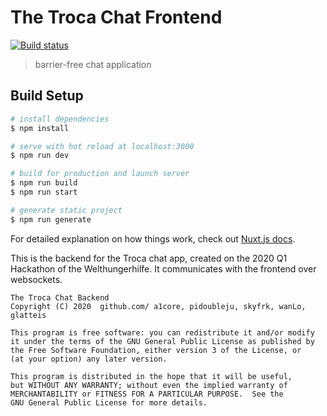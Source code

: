 # The Troca Chat Frontend

[![Build status](https://img.shields.io/github/workflow/status/The-Penguin-Circle/chat-frontend/CI/master)](https://github.com/The-Penguin-Circle/chat-frontend/actions)

> barrier-free chat application

## Build Setup

``` bash
# install dependencies
$ npm install

# serve with hot reload at localhost:3000
$ npm run dev

# build for production and launch server
$ npm run build
$ npm run start

# generate static project
$ npm run generate
```

For detailed explanation on how things work, check out [Nuxt.js docs](https://nuxtjs.org).

This is the backend for the Troca chat app, created on the 2020 Q1
Hackathon of the Welthungerhilfe. It communicates
with the frontend over websockets.

    The Troca Chat Backend
    Copyright (C) 2020  github.com/ a1core, pidoubleju, skyfrk, wanLo, glatteis

    This program is free software: you can redistribute it and/or modify
    it under the terms of the GNU General Public License as published by
    the Free Software Foundation, either version 3 of the License, or
    (at your option) any later version.

    This program is distributed in the hope that it will be useful,
    but WITHOUT ANY WARRANTY; without even the implied warranty of
    MERCHANTABILITY or FITNESS FOR A PARTICULAR PURPOSE.  See the
    GNU General Public License for more details.
